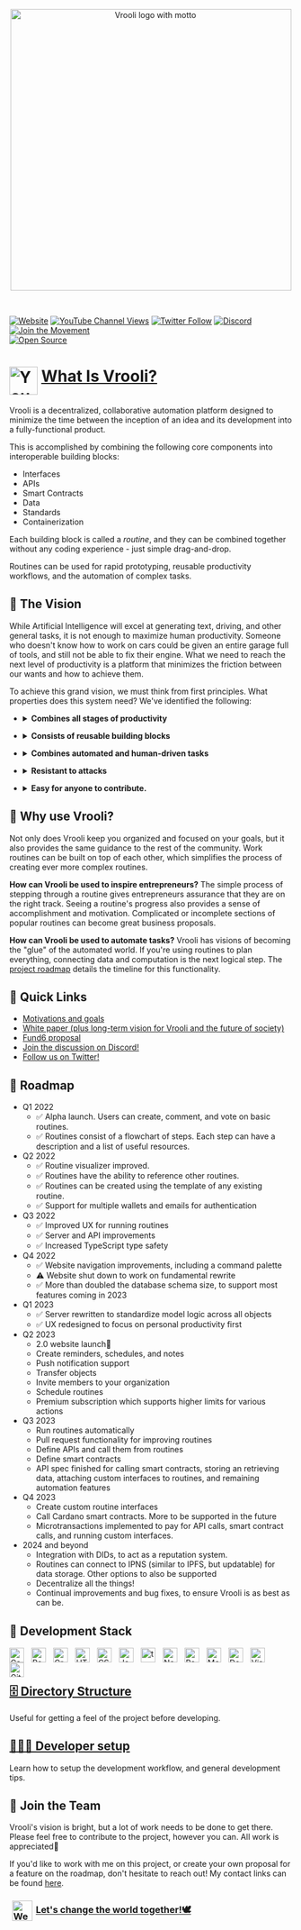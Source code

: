 [
    <p align="center">
        <img alt="Vrooli logo with motto" src="./docs/assets/readme-display.png" width="500px"/>
    </p>
][website]
&nbsp;&nbsp;

[![Website](https://img.shields.io/website?label=app.vrooli.com&style=for-the-badge&url=https%3A%2F%2Fapp.vrooli.com)][website]
[![YouTube Channel Views](https://img.shields.io/youtube/channel/views/UC4qvcwbFxx06vBD3wKjXscg?logo=youtube&logoColor=red&style=for-the-badge)][youtube]
[![Twitter Follow](https://img.shields.io/twitter/follow/VrooliOfficial?color=1DA1F2&logo=twitter&style=for-the-badge)][twitter]
[![Discord](https://img.shields.io/discord/880439923876974643?&style=for-the-badge)][discord]
[![Join the Movement](https://img.shields.io/badge/-Join%20The%20Movement-gray.svg?colorB=733ace&style=for-the-badge)][start]
<br/>
[![Open Source](https://badges.frapsoft.com/os/v1/open-source.svg?v=103)](https://opensource.org/)

# [<img align="top" alt="YouTube" width="50px" src="./docs/assets/youtube.svg" />][youtube] [What Is Vrooli?][youtube]

Vrooli is a decentralized, collaborative automation platform designed to minimize the time between the inception of an idea and its development into a fully-functional product.

This is accomplished by combining the following core components into interoperable building blocks: 

* Interfaces
* APIs
* Smart Contracts
* Data
* Standards
* Containerization  

Each building block is called a *routine*, and they can be combined together without any coding experience - just simple drag-and-drop.

Routines can be used for rapid prototyping, reusable productivity workflows, and the automation of complex tasks.

## 👀 The Vision

While Artificial Intelligence will excel at generating text, driving, and other general tasks, it is not enough to maximize human productivity. Someone who doesn't know how to work on cars could be given an entire garage full of tools, and still not be able to fix their engine. What we need to reach the next level of productivity is a platform that minimizes the friction between our wants and how to achieve them.

To achieve this grand vision, we must think from first principles. What properties does this system need? We've identified the following:  
* <details>
  <summary><b>Combines all stages of productivity</b></summary>
  Ideas are born from a thirst for knowledge. They require research to validate, and resources to develop. What they <i>don't</i> have to do is cost a fortune, take months to years of education, and induce an extreme amount of stress to complete.
    <br>
    <br>
  Vrooli is designed to combine learning, research, and development into one flywheel, powered by community-generated routines. As the community grows, the process for creating and completing routines self-improves.
    <br>
    <br>
  Routines can be rapidly prototyped, and combined with auto-generated metrics and visuals to quickly display a project's utility to voters. In combination with <a href="https://projectcatalyst.org/resources/what-is-project-catalyst">Project Catalyst</a>, routines with the most impact can be funded by the Cardano treasury.
</details>

* <details>
  <summary><b>Consists of reusable building blocks</b></summary>
  The components that make up routines - interfaces, APIs, smart contracts, data, standards, and containers - can be reused and combined to create new routines.
    <br>
    <br>
  Routines themselves can be joined together to create new routines, which can be joined together to create more routines, and so on. This means a wide array of general-purpose routines can be built from a common set of building blocks.
</details>

* <details>
  <summary><b>Combines automated and human-driven tasks</b></summary>
  The ideal future is one where everything is automated. The problem is building these automated tasks. 
    <br>
    <br>
  To maximize adoption, we need to be able to facilitate the transition of routines from prototypes, to human-driven, to automated. Users interested in a prototype can star it, and watch it evolve over time as the community makes changes. Since each subroutine can individually be updated - by any of the routines that use it - performing tasks may become easier, cheaper, and quicker each time you use them.
    <br>
    <br>
  Prototypes have the added benefit of facilitating the development of services years in advance. The community can build prototypes on top of prototypes (and so on), to design the entire future of productivity. Using this, they can determine which subroutines, interfaces, smart contracts, etc. would be most benefitical to develop today.
</details>

* <details>
  <summary><b>Resistant to attacks</b></summary>
  Another hurdle to maximizing productivity is our governments. They are slow, inefficient, and favor the wants of the wealthy over the needs of the masses.
    <br>
    <br>
  There will be a time when decentralized governments are - in theory - superior in every way to centralized ones. At this point, it would be wise to run a mock decentralized government for a while, then switch over when it is proven to be effective.
    <br>
    <br>
  But our current governments won't give up their power without a fight. They will try everything they can to maintain the status quo. One of the most effective ways to do this is through money and productivity. This is why we must decentralize the means of production.
</details>

* <details>
  <summary><b>Easy for anyone to contribute. </b></summary>
  While the interfaces, APIs, and smart contracts all require coding, the ability to connect them together in novel ways - human creativity - can be contributed by anyone.
    <br>
    <br>
  Luckily, connecting routines together is all that is needed for rapid prototyping. This means that anyone has the ability to convey their idea to the community, and - if it's desirable - receive funding or find a team of developers to build it.
</details>

## 🤔 Why use Vrooli?
 Not only does Vrooli keep you organized and focused on your goals, but it also provides the same guidance to the rest of the community. Work routines can be built on top of each other, which simplifies the process of creating ever more complex routines.

**How can Vrooli be used to inspire entrepreneurs?** The simple process of stepping through a routine gives entrepreneurs assurance that they are on the right track. Seeing a routine's progress also provides a sense of accomplishment and motivation. Complicated or incomplete sections of popular routines can become great business proposals.

**How can Vrooli be used to automate tasks?** Vrooli has visions of becoming the "glue" of the automated world. If you're using routines to plan everything, connecting data and computation is the next logical step. The [project roadmap](#🔮-roadmap) details the timeline for this functionality.

## 🔗 Quick Links
- [Motivations and goals](https://www.youtube.com/watch?v=hBHaPYi5esQ)
- [White paper (plus long-term vision for Vrooli and the future of society)](https://docs.google.com/document/d/1zHYdjAyy01SSFZX0O-YnZicef7t6sr1leOFnynQQOx4/edit?usp=sharing)
- [Fund6 proposal](https://cardano.ideascale.com/a/dtd/Community-Made-Interactive-Guides/367058-48088)
- [Join the discussion on Discord!](https://discord.com/invite/VyrDFzbmmF)
- [Follow us on Twitter!](https://twitter.com/VrooliOfficial)

## 🔮 Roadmap
 - Q1 2022 
    - ✅ Alpha launch. Users can create, comment, and vote on basic routines. 
    - ✅ Routines consist of a flowchart of steps. Each step can have a description and a list of useful resources.
 - Q2 2022
    - ✅ Routine visualizer improved.
    - ✅ Routines have the ability to reference other routines.
    - ✅ Routines can be created using the template of any existing routine.
    - ✅ Support for multiple wallets and emails for authentication
 - Q3 2022
    - ✅ Improved UX for running routines
    - ✅ Server and API improvements
    - ✅ Increased TypeScript type safety
- Q4 2022
    - ✅ Website navigation improvements, including a command palette
    - ⚠️ Website shut down to work on fundamental rewrite
    - ✅ More than doubled the database schema size, to support most features coming in 2023
- Q1 2023
    - ✅ Server rewritten to standardize model logic across all objects
    - ✅ UX redesigned to focus on personal productivity first
- Q2 2023
    - 2.0 website launch🚀
    - Create reminders, schedules, and notes
    - Push notification support
    - Transfer objects
    - Invite members to your organization
    - Schedule routines
    - Premium subscription which supports higher limits for various actions
- Q3 2023
    - Run routines automatically
    - Pull request functionality for improving routines
    - Define APIs and call them from routines 
    - Define smart contracts
    - API spec finished for calling smart contracts, storing an retrieving data, attaching custom interfaces to routines, and remaining automation features
- Q4 2023
    - Create custom routine interfaces
    - Call Cardano smart contracts. More to be supported in the future
    - Microtransactions implemented to pay for API calls, smart contract calls, and running custom interfaces. 
- 2024 and beyond
    - Integration with DIDs, to act as a reputation system.
    - Routines can connect to IPNS (similar to IPFS, but updatable) for data storage. Other options to also be supported
    - Decentralize all the things!
    - Continual improvements and bug fixes, to ensure Vrooli is as best as can be.

## 🥞 Development Stack
[<img align="left" alt="Cardano" width="26px" src="./docs/assets/cardano.svg" style="padding-right:10px;" />](https://cardano.org/)
[<img align="left" alt="React" width="26px" src="https://cdn.jsdelivr.net/gh/devicons/devicon/icons/react/react-original.svg" style="padding-right:10px;" />](https://reactjs.org/)
[<img align="left" alt="GraphQL" width="26px" src="https://cdn.jsdelivr.net/gh/devicons/devicon/icons/graphql/graphql-plain.svg" style="padding-right:10px;" />](https://graphql.org/)
[<img align="left" alt="HTML5" width="26px" src="https://cdn.jsdelivr.net/gh/devicons/devicon/icons/html5/html5-original.svg" style="padding-right:10px;" />](https://developer.mozilla.org/en-US/docs/Glossary/HTML5)
[<img align="left" alt="CSS3" width="26px" src="https://cdn.jsdelivr.net/gh/devicons/devicon/icons/css3/css3-original.svg" style="padding-right:10px;" />](https://developer.mozilla.org/en-US/docs/Web/CSS)
[<img align="left" alt="JavaScript" width="26px" src="https://cdn.jsdelivr.net/gh/devicons/devicon/icons/javascript/javascript-original.svg" style="padding-right:10px;" />](https://www.javascript.com/)
[<img align="left" alt="typeScript" width="26px" src="https://cdn.jsdelivr.net/gh/devicons/devicon/icons/typescript/typescript-original.svg" style="padding-right:10px;" />](https://www.typescriptlang.org/)
[<img align="left" alt="Node.js" width="26px" src="https://cdn.jsdelivr.net/gh/devicons/devicon/icons/nodejs/nodejs-original.svg" style="padding-right:10px;" />](https://nodejs.org/)
[<img align="left" alt="PostgreSQL" width="26px" src="./docs/assets/postgresql.svg" style="padding-right:10px;" />](https://www.postgresql.org/)
[<img align="left" alt="MongoDB" width="26px" src="./docs/assets/mongodb.svg" style="padding-right:10px;" />](https://www.mongodb.com/)
[<img align="left" alt="Docker" width="26px" src="./docs/assets/docker.svg" style="padding-right:10px;" />](https://www.docker.com/)
[<img align="left" alt="Visual Studio Code" width="26px" src="https://cdn.jsdelivr.net/gh/devicons/devicon/icons/vscode/vscode-original.svg" style="padding-right:10px;" />](https://code.visualstudio.com/)
[<img align="left" alt="GitHub" width="26px" src="./docs/assets/github.svg" style="padding-right:10px;" />](https://github.com/)

<br>
<br>

## [🗄 Directory Structure][directory-structure]
Useful for getting a feel of the project before developing.

## [👩🏼‍💻 Developer setup][setup-guide]
Learn how to setup the development workflow, and general development tips.

## 🤝 Join the Team
Vrooli's vision is bright, but a lot of work needs to be done to get there. Please feel free to contribute to the project, however you can. All work is appreciated💙 

If you'd like to work with me on this project, or create your own proposal for a feature on the roadmap, don't hesitate to reach out! My contact links can be found [here](https://matthalloran.info).

### [<img align="center" alt="Website" width="36px" src="./docs/assets/vrooli.png" style="padding-left:5px;padding-right:2px" />][start] [**Let's change the world together!🕊**][start]

[landing]: https://vrooli.com
[website]: https://app.vrooli.com
[start]: https://app.vrooli.com/start
[personal-site]: https://matthalloran.info
[setup-guide]: https://github.com/MattHalloran/ReactGraphQLTemplate#how-to-start
[directory-structure]: ./docs/DirectoryStructure.md
[discord]: https://discord.com/invite/VyrDFzbmmF
[twitter]: https://twitter.com/intent/follow?original_referer=https%3A%2F%2Fgithub.com%2FVrooliOfficial&screen_name=VrooliOfficial
[youtube]: https://www.youtube.com/channel/UC4qvcwbFxx06vBD3wKjXscg
[linkedin]: https://www.linkedin.com/in/matthew-halloran/
[email]: mailto:support@vrooli.com
